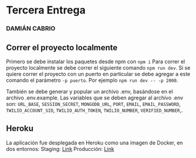 # Tercera Entrega

### DAMIÁN CABRIO

## Correr el proyecto localmente

Primero se debe instalar los paquetes desde npm con `npm i`
Para correr el proyecto localmente se debe correr el siguiente comando `npm run dev`. Si se quiere correr el proyecto con un puerto en particular se debe agregar a este comando el parámetro `-p puerto`. Por ejemplo `npm run dev -- -p 2000`.

También se debe generar y popular un archivo .env, basándose en el archivo .env.example.
Las variables que se deben agregar al archivo .env son: `URL_BASE`, `SESSION_SECRET`, `MONGODB_URL`, `PORT`, `EMAIL`, `EMAIL_PASSWORD`, `TWILIO_ACCOUNT_SID`, `TWILIO_AUTH_TOKEN`, `TWILIO_NUMBER`, `VERIFIED_NUMBER`,.

## Heroku

La aplicación fue desplegada en Heroku como una imagen de Docker, en dos entornos:
Staging: [Link](https://ecommerce-coderhouse-staging.herokuapp.com)
Producción: [Link](https://ecommerce-coderhouse-cabrio.herokuapp.com)
